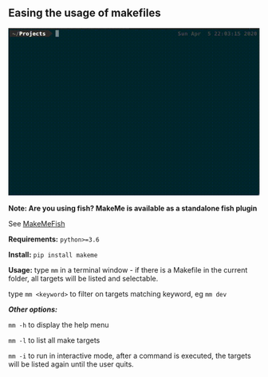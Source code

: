 ## Easing the usage of makefiles
[![Demo](https://github.com/OakNinja/MakeMe/raw/master/docs/demo.gif)](https://github.com/OakNinja/MakeMe/raw/master/docs/demo.gif)

**Note: Are you using fish? MakeMe is available as a standalone fish plugin**

See [MakeMeFish](https://github.com/OakNinja/MakeMeFish/)

**Requirements:**
`python>=3.6`

**Install:**
`pip install makeme`

**Usage:**
type `mm` in a terminal window - if there is a Makefile in the current folder, all targets will be listed and selectable.

type `mm <keyword>` to filter on targets matching keyword, eg `mm dev`


***Other options:***

`mm -h` to display the help menu

`mm -l` to list all make targets

`mm -i` to run in interactive mode, after a command is executed, the targets will be listed again until the user quits. 


